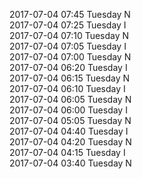 2017-07-04 07:45 Tuesday  N  
2017-07-04 07:25 Tuesday  I  
2017-07-04 07:10 Tuesday  N  
2017-07-04 07:05 Tuesday  I  
2017-07-04 07:00 Tuesday  N  
2017-07-04 06:20 Tuesday  I  
2017-07-04 06:15 Tuesday  N  
2017-07-04 06:10 Tuesday  I  
2017-07-04 06:05 Tuesday  N  
2017-07-04 06:00 Tuesday  I  
2017-07-04 05:05 Tuesday  N  
2017-07-04 04:40 Tuesday  I  
2017-07-04 04:20 Tuesday  N  
2017-07-04 04:15 Tuesday  I  
2017-07-04 03:40 Tuesday  N  
